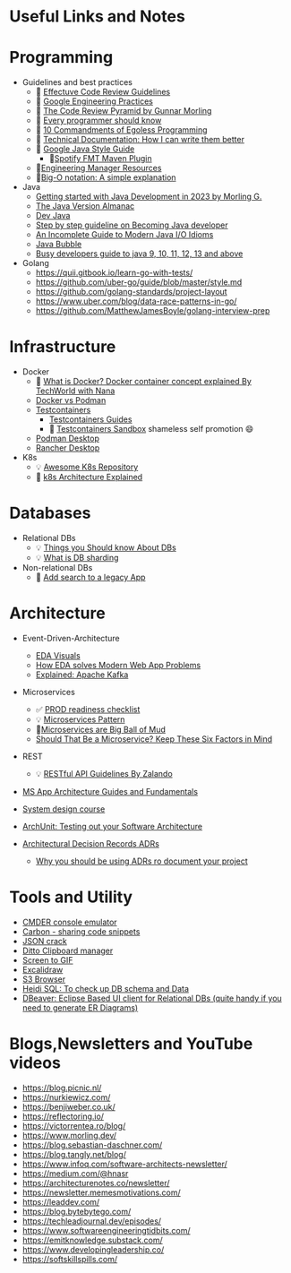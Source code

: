 # Useful Links and Notes

# Programming 
- Guidelines and best practices
  -  :page_facing_up: [Effectuve Code Review Guidelines](https://phauer.com/2018/code-review-guidelines/)
  -  :page_facing_up: [Google Engineering Practices](https://google.github.io/eng-practices/review/reviewer/)
  -  :page_facing_up: [The Code Review Pyramid by Gunnar Morling](https://www.morling.dev/blog/the-code-review-pyramid/)
  -  :page_facing_up: [Every programmer should know](https://github.com/mtdvio/every-programmer-should-know)
  -  :page_facing_up: [10 Commandments of Egoless Programming](https://blog.codinghorror.com/the-ten-commandments-of-egoless-programming/)
  -  🎥 [Technical Documentation: How I can write them better](https://www.youtube.com/watch?v=7-bU6Kvpxys)
  - :page_facing_up: [Google Java Style Guide](https://google.github.io/styleguide/javaguide.html)
    - :tada:[Spotify FMT Maven Plugin](https://github.com/spotify/fmt-maven-plugin)   
  - 📄[Engineering Manager Resources](https://github.com/ryanburgess/engineer-manager)
  - 📄[Big-O notation: A simple explanation](https://stackthrive.com/big-o-notation/)
- Java 
  - [Getting started with Java Development in 2023 by Morling G.](https://www.morling.dev/blog/getting-started-with-java-development-2023/)   
  - [The Java Version Almanac](https://javaalmanac.io/) 
  - [Dev Java](https://dev.java/)
  - [Step by step guideline on Becoming Java developer](https://roadmap.sh/java) 
  - [An Incomplete Guide to Modern Java I/O Idioms](https://horstmann.com/unblog/2023-04-09/index.html) 
  - [Java Bubble](https://javabubble.org/) 
  - [Busy developers guide to java 9, 10, 11, 12, 13 and above](https://4comprehension.com/busy-developers-guide-to-java-9-10-11-12-13-and-above/)
- Golang
  - https://quii.gitbook.io/learn-go-with-tests/
  - https://github.com/uber-go/guide/blob/master/style.md
  - https://github.com/golang-standards/project-layout 
  - https://www.uber.com/blog/data-race-patterns-in-go/
  - https://github.com/MatthewJamesBoyle/golang-interview-prep
  
# Infrastructure 
- Docker 
   - :movie_camera: [What is Docker? Docker container concept explained By TechWorld with Nana](https://www.youtube.com/watch?v=jPdIRX6q4jA&list=PLy7NrYWoggjzfAHlUusx2wuDwfCrmJYcs)
   - [Docker vs Podman](https://www.linode.com/docs/guides/podman-vs-docker)
   - [Testcontainers](https://www.testcontainers.org/) 
      - [Testcontainers Guides](https://testcontainers.com/guides/)
      - :bug: [Testcontainers Sandbox](https://github.com/vladimirconev/testcontainers-sandbox) shameless self promotion :smile:
   - [Podman Desktop](https://podman-desktop.io/)
   - [Rancher Desktop](https://www.rancher.com/products/rancher-desktop) 
- K8s
  - :bulb: [Awesome K8s Repository](https://github.com/ramitsurana/awesome-kubernetes)
  - :page_facing_up: [k8s Architecture Explained](https://devopscube.com/kubernetes-architecture-explained/)

# Databases
- Relational DBs 
  - 💡 [Things you Should know About DBs](https://architecturenotes.co/things-you-should-know-about-databases/)
  - 💡 [What is DB sharding](https://aws.amazon.com/what-is/database-sharding/)
- Non-relational DBs
  - 🍻 [Add search to a legacy App](https://github.com/dadoonet/legacy-search)   


# Architecture 
  - Event-Driven-Architecture 
    - [EDA Visuals](https://serverlessland.com/event-driven-architecture/visuals)
    - [How EDA solves Modern Web App Problems](https://stackoverflow.blog/2020/03/16/how-event-driven-architecture-solves-modern-web-app-problems/) 
    - [Explained: Apache Kafka](https://bsucaciu.com/?p=819)
  - Microservices
    - :white_check_mark: [PROD readiness checklist](https://github.com/kgoralski/microservice-production-readiness-checklist)
    - 💡 [Microservices Pattern](https://microservices.io/patterns/microservices.html)
    - 🎱[Microservices are Big Ball of Mud](https://code-held.com/2022/07/28/microservices/)
    - [Should That Be a Microservice? Keep These Six Factors in Mind](https://tanzu.vmware.com/content/blog/should-that-be-a-microservice-keep-these-six-factors-in-mind)
  - REST
    - :bulb: [RESTful API Guidelines By Zalando](https://opensource.zalando.com/restful-api-guidelines/)

- [MS App Architecture Guides and Fundamentals](https://learn.microsoft.com/en-us/azure/architecture/guide/)
- [System design course](https://github.com/karanpratapsingh/system-design)
- [ArchUnit: Testing out your Software Architecture](https://github.com/TNG/ArchUnit-Examples) 
- [Architectural Decision Records ADRs](https://adr.github.io/) 
  - [Why you should be using ADRs ro document your project](https://www.redhat.com/architect/architecture-decision-records)   

# Tools and Utility 
- [CMDER console emulator](https://cmder.app/)
- [Carbon - sharing code snippets](https://carbon.now.sh/)
- [JSON crack](https://jsoncrack.com/editor)
- [Ditto Clipboard manager](https://ditto-cp.sourceforge.io/)
- [Screen to GIF](https://www.screentogif.com/)
- [Excalidraw](https://excalidraw.com/)
- [S3 Browser](https://s3browser.com/)
- [Heidi SQL: To check up DB schema and Data](https://www.heidisql.com/) 
- [DBeaver: Eclipse Based UI client for Relational DBs (quite handy if you need to generate ER Diagrams)](https://dbeaver.io/) 

# Blogs,Newsletters and YouTube videos  
- https://blog.picnic.nl/
- https://nurkiewicz.com/ 
- https://benjiweber.co.uk/
- https://reflectoring.io/ 
- https://victorrentea.ro/blog/
- https://www.morling.dev/
- https://blog.sebastian-daschner.com/
- https://blog.tangly.net/blog/ 
- https://www.infoq.com/software-architects-newsletter/
- https://medium.com/@hnasr
- https://architecturenotes.co/newsletter/
- https://newsletter.memesmotivations.com/
- https://leaddev.com/ 
- https://blog.bytebytego.com/
- https://techleadjournal.dev/episodes/
- https://www.softwareengineeringtidbits.com/
- https://emitknowledge.substack.com/
- https://www.developingleadership.co/
- https://softskillspills.com/

